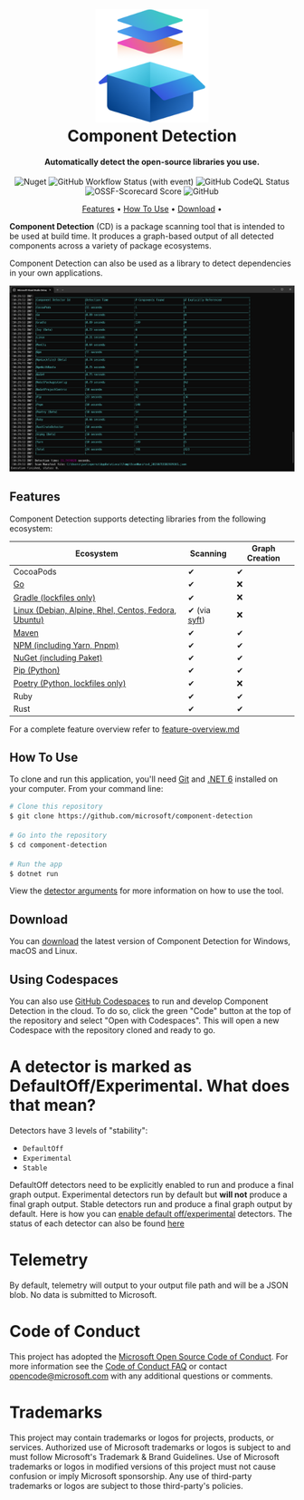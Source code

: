
<h1 align="center">
  <br>
  <a href="<What link>"><img src=".github/component-detection.png" alt="Component Detection" width="200"></a>
  <br>
  Component Detection
  <br>
</h1>

<h4 align="center">Automatically detect the open-source libraries you use.</h4>

<p align="center">
    <img alt="Nuget" src="https://img.shields.io/nuget/v/Microsoft.ComponentDetection.Common">
    <img alt="GitHub Workflow Status (with event)" src="https://github.com/microsoft/component-detection/actions/workflows/build.yml/badge.svg">
    <img alt="GitHub CodeQL Status" src="https://github.com/microsoft/component-detection/actions/workflows/codeql-analysis.yml/badge.svg">
    <img alt="OSSF-Scorecard Score" src="https://img.shields.io/ossf-scorecard/github.com/microsoft/component-detection">
    <img alt="GitHub" src="https://img.shields.io/github/license/microsoft/component-detection">
</p>

<p align="center">
  <a href="#features">Features</a> •
  <a href="#how-to-use">How To Use</a> •
  <a href="#download">Download</a> •
</p>

**Component Detection** (CD) is a package scanning tool that is intended to be used at build time. It produces a graph-based output of all detected components across a variety of package ecosystems.

Component Detection can also be used as a library to detect dependencies in your own applications.

![screenshot](.github/component-detection-screenshot.png)

## Features

Component Detection supports detecting libraries from the following ecosystem:

| Ecosystem                                                                        | Scanning                                        | Graph Creation |
| -------------------------------------------------------------------------------- | ----------------------------------------------- | -------------- |
| CocoaPods                                                                        | ✔                                               | ✔              |
| [Go](docs/detectors/go.md)                                                       | ✔                                               | ❌              |
| [Gradle (lockfiles only)](docs/detectors/gradle.md)                              | ✔                                               | ❌              |
| [Linux (Debian, Alpine, Rhel, Centos, Fedora, Ubuntu)](docs/detectors//linux.md) | ✔ (via [syft](https://github.com/anchore/syft)) | ❌              |
| [Maven](docs/detectors/maven.md)                                                 | ✔                                               | ✔              |
| [NPM (including Yarn, Pnpm)](docs/detectors/npm.md)                              | ✔                                               | ✔              |
| [NuGet (including Paket)](docs/detectors/nuget.md)                               | ✔                                               | ✔              |
| [Pip (Python)](docs/detectors/pip.md)                                            | ✔                                               | ✔              |
| [Poetry (Python, lockfiles only)](docs/detectors/poetry.md)                      | ✔                                               | ❌              |
| Ruby                                                                             | ✔                                               | ✔              |
| Rust                                                                             | ✔                                               | ✔              |

For a complete feature overview refer to [feature-overview.md](docs/feature-overview.md)

## How To Use

To clone and run this application, you'll need [Git](https://git-scm.com) and [.NET 6](https://aka.ms/download-dotnet) installed on your computer. From your command line:

```bash
# Clone this repository
$ git clone https://github.com/microsoft/component-detection

# Go into the repository
$ cd component-detection 

# Run the app
$ dotnet run 
```

View the [detector arguments](docs/detector-arguments.md) for more information on how to use the tool.

## Download

You can [download](https://github.com/microsoft/component-detection/releases/tag/latest) the latest version of Component Detection for Windows, macOS and Linux.

## Using Codespaces

You can also use [GitHub Codespaces](https://docs.github.com/en/codespaces/overview) to run and develop Component Detection in the cloud. To do so, click the green "Code" button at the top of the repository and select "Open with Codespaces". This will open a new Codespace with the repository cloned and ready to go.

# A detector is marked as DefaultOff/Experimental. What does that mean?

Detectors have 3 levels of "stability":
* `DefaultOff`
* `Experimental`
* `Stable`

DefaultOff detectors need to be explicitly enabled to run and produce a final graph output. Experimental detectors run by default but **will not** produce a final graph output. Stable detectors run and produce a final graph output by default. Here is how you can [enable default off/experimental](./docs/enable-default-off.md) detectors. The status of each detector can also be found [here](./docs/detectors/README.md)

# Telemetry

By default, telemetry will output to your output file path and will be a JSON blob. No data is submitted to Microsoft.

# Code of Conduct

This project has adopted the [Microsoft Open Source Code of Conduct](https://opensource.microsoft.com/codeofconduct/).
For more information see the [Code of Conduct FAQ](https://opensource.microsoft.com/codeofconduct/faq/)
or contact [opencode@microsoft.com](mailto:opencode@microsoft.com) with any additional questions or comments.

# Trademarks

This project may contain trademarks or logos for projects, products, or services. Authorized use of Microsoft trademarks or logos is subject to and must follow Microsoft's Trademark & Brand Guidelines. Use of Microsoft trademarks or logos in modified versions of this project must not cause confusion or imply Microsoft sponsorship. Any use of third-party trademarks or logos are subject to those third-party's policies.